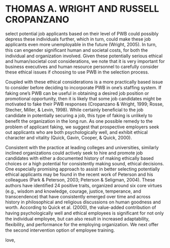 # THOMAS A. WRIGHT AND RUSSELL CROPANZANO

select potential job applicants based on their level of PWB could possibly depress these individuals further, which in turn, could make these job applicants even more unemployable in the future (Wright, 2005). In turn, this can engender signiﬁcant human and societal costs, for both the individual and organization involved. Given these potentially serious ethical and human/societal cost considerations, we note that it is very important for business executives and human resource personnel to carefully consider these ethical issues if choosing to use PWB in the selection process.

Coupled with these ethical considerations is a more practically based issue to consider before deciding to incorporate PWB in one’s stafﬁng system. If faking one’s PWB can be useful in obtaining a desired job position or promotional opportunity, then it is likely that some job candidates might be motivated to fake their PWB responses (Cropanzano & Wright, 1999; Rosse, Stecher, Miller, & Levin, 1998). While certainly beneﬁcial to the job candidate in potentially securing a job, this type of faking is unlikely to beneﬁt the organization in the long run. As one possible remedy to the problem of applicant faking, we suggest that prospective employers seek out applicants who are both psychologically well, and exhibit ethical character and vitality (Quick, Gavin, Cooper, & Quick, 2000).

Consistent with the practice at leading colleges and universities, similarly inclined organizations could actively seek to hire and promote job candidates with either a documented history of making ethically based choices or a high potential for consistently making sound, ethical decisions. One especially promising approach to assist in better selecting potentially ethical applicants may be found in the recent work of Peterson and his colleagues (Park & Peterson, 2003; Peterson & Seligman, 2004). These authors have identiﬁed 24 positive traits, organized around six core virtues (e.g., wisdom and knowledge, courage, justice, temperance, and transcendence) that have consistently emerged over time and across history in philosophical and religious discussions on human goodness and worth. According to Quick et al. (2000), the value-added contribution of having psychologically well and ethical employees is signiﬁcant for not only the individual employee, but can also result in increased adaptability, ﬂexibility, and performance for the employing organization. We next offer the second intervention option of employee training.

love,